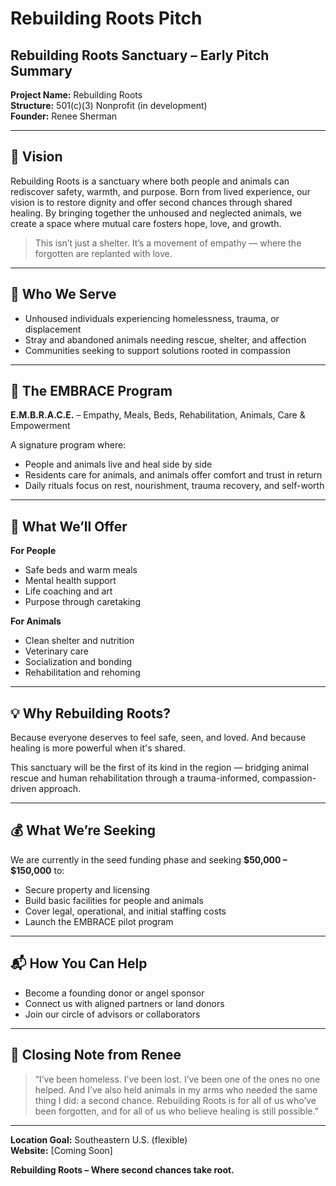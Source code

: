 # Rebuilding Roots Pitch

## Rebuilding Roots Sanctuary – Early Pitch Summary

**Project Name:** Rebuilding Roots  
**Structure:** 501(c)(3) Nonprofit (in development)  
**Founder:** Renee Sherman

---

## 🌿 Vision

Rebuilding Roots is a sanctuary where both people and animals can rediscover safety, warmth, and purpose. Born from lived experience, our vision is to restore dignity and offer second chances through shared healing. By bringing together the unhoused and neglected animals, we create a space where mutual care fosters hope, love, and growth.

> This isn’t just a shelter. It’s a movement of empathy — where the forgotten are replanted with love.

---

## 🤝 Who We Serve

- Unhoused individuals experiencing homelessness, trauma, or displacement
- Stray and abandoned animals needing rescue, shelter, and affection
- Communities seeking to support solutions rooted in compassion

---

## 🐾 The EMBRACE Program

**E.M.B.R.A.C.E.** – Empathy, Meals, Beds, Rehabilitation, Animals, Care & Empowerment

A signature program where:
- People and animals live and heal side by side
- Residents care for animals, and animals offer comfort and trust in return
- Daily rituals focus on rest, nourishment, trauma recovery, and self-worth

---

## 🏡 What We’ll Offer

**For People**
- Safe beds and warm meals
- Mental health support
- Life coaching and art
- Purpose through caretaking

**For Animals**
- Clean shelter and nutrition
- Veterinary care
- Socialization and bonding
- Rehabilitation and rehoming

---

## 💡 Why Rebuilding Roots?

Because everyone deserves to feel safe, seen, and loved. And because healing is more powerful when it's shared.

This sanctuary will be the first of its kind in the region — bridging animal rescue and human rehabilitation through a trauma-informed, compassion-driven approach.

---

## 💰 What We’re Seeking

We are currently in the seed funding phase and seeking **$50,000 – $150,000** to:
- Secure property and licensing
- Build basic facilities for people and animals
- Cover legal, operational, and initial staffing costs
- Launch the EMBRACE pilot program

---

## 📬 How You Can Help

- Become a founding donor or angel sponsor
- Connect us with aligned partners or land donors
- Join our circle of advisors or collaborators

---

## 🧡 Closing Note from Renee

> “I’ve been homeless. I’ve been lost. I’ve been one of the ones no one helped. And I’ve also held animals in my arms who needed the same thing I did: a second chance. Rebuilding Roots is for all of us who’ve been forgotten, and for all of us who believe healing is still possible.”

---

**Location Goal:** Southeastern U.S. (flexible)  
**Website:** [Coming Soon]  

**Rebuilding Roots – Where second chances take root.**
